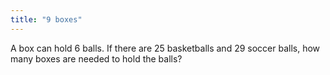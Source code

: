 ```yaml
---
title: "9 boxes"
---
```

A box can hold 6 balls. If there are 25 basketballs and 29 soccer balls, how many boxes are needed to hold the balls?

